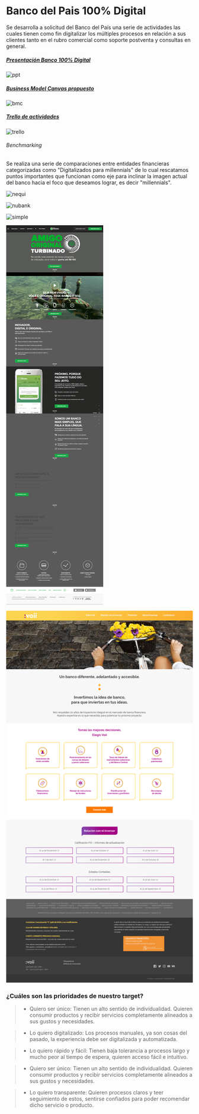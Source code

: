# Banco del Pais 100% Digital

Se desarrolla a solicitud del Banco del País una serie de actividades las cuales tienen como fin digitalizar los múltiples procesos en relación a sus clientes tanto en el rubro comercial como soporte postventa y consultas en general.


##### [Presentación Banco 100% Digital](https://docs.google.com/presentation/d/13S7VNRAiT_xEbgn2VpVZzeyVjvLb1Hk8kFrjRDPIVE4/edit?usp=sharing "Diapositivas")

![ppt](https://user-images.githubusercontent.com/32303418/36885398-afee7602-1db4-11e8-9dad-4f19c4f54477.png)


##### [Business Model Canvas propuesto](https://docs.google.com/document/d/1T-UXTKcEXneHYgAKKy8IcOWhmIUyDL3nZNQ8zUk7QY8/edit "BMC")

![bmc](https://user-images.githubusercontent.com/32303418/36882808-17ec7422-1da4-11e8-8a6a-0f1c01ce0455.png)


##### [Trello de actividades](https://trello.com/b/FhYsVqro/reto-nueva-banco-digital-para-millenials "Trello")

![trello](https://user-images.githubusercontent.com/32303418/36882835-3d16b7b2-1da4-11e8-8ab3-84c0b39b23f2.png)


###### Benchmarking

Se realiza una serie de comparaciones entre entidades financieras categorizadas como "Digitalizados para millennials" de lo cual rescatamos puntos importantes que funcionan como eje para inclinar la imagen actual del banco hacia el foco que deseamos lograr, es decir "millennials".

![nequi](https://user-images.githubusercontent.com/32303418/36882876-63cc8198-1da4-11e8-9296-a5e0e5ba39eb.png)

![nubank](https://user-images.githubusercontent.com/32303418/36883144-2156b07a-1da6-11e8-8618-776fd87fd42c.png)

![simple](https://user-images.githubusercontent.com/32303418/36883208-97b9b730-1da6-11e8-944f-72199ad58d15.png)

![bancooriginal](assets/docs/original.png)

![voi](assets/docs/voi.png)



### ¿Cuáles son las prioridades de nuestro target?
>* Quiero ser único:
Tienen un alto sentido de individualidad.
Quieren consumir
productos y recibir servicios
completamente alineados a
sus gustos y necesidades.


>* Lo quiero digitalizado:
  Los procesos manuales, ya son cosas del pasado, la experiencia debe ser digitalizada y automatizada.


>* Lo quiero rápido y fácil:
  Tienen baja tolerancia a procesos largo y mucho peor al tiempo de espera, quieren acceso fácil e intuitivo.


>* Quiero ser único:
Tienen un alto sentido de individualidad.
Quieren consumir productos y recibir servicios completamente alineados a sus gustos y necesidades.


>* Lo quiero transparente:
  Quieren procesos claros y teer seguimiento de estos, sentirse confiados para poder recomendar dicho servicio o producto.
